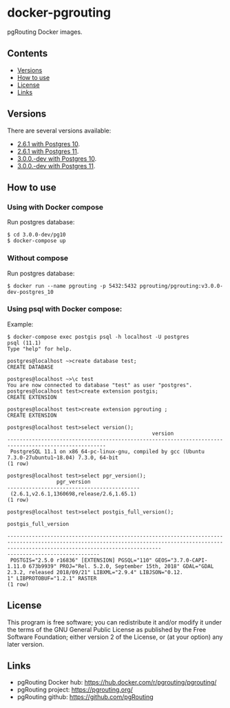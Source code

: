 # docker-pgrouting

pgRouting Docker images.

## Contents
- [Versions](#versions)
- [How to use](#how-to-use)
- [License](#license)
- [Links](#links)

## Versions

There are several versions available:

- [2.6.1 with Postgres 10](2.6.1/pg10).
- [2.6.1 with Postgres 11](2.6.1/pg11).
- [3.0.0.-dev with Postgres 10](3.0.0-dev/pg10).
- [3.0.0.-dev with Postgres 11](3.0.0-dev/pg11).

## How to use

### Using with Docker compose

Run postgres database:
```
$ cd 3.0.0-dev/pg10
$ docker-compose up
```

### Without compose

Run postgres database:
```
$ docker run --name pgrouting -p 5432:5432 pgrouting/pgrouting:v3.0.0-dev-postgres_10
```

### Using psql with Docker compose:

Example:

```
$ docker-compose exec postgis psql -h localhost -U postgres
psql (11.1)
Type "help" for help.

postgres@localhost ~>create database test;
CREATE DATABASE
     
postgres@localhost ~>\c test
You are now connected to database "test" as user "postgres".
postgres@localhost test>create extension postgis;                                          
CREATE EXTENSION

postgres@localhost test>create extension pgrouting ;
CREATE EXTENSION

postgres@localhost test>select version();
                                               version                                                
------------------------------------------------------------------------------------------------------
 PostgreSQL 11.1 on x86_64-pc-linux-gnu, compiled by gcc (Ubuntu 7.3.0-27ubuntu1~18.04) 7.3.0, 64-bit
(1 row)

postgres@localhost test>select pgr_version();
                pgr_version                
-------------------------------------------
 (2.6.1,v2.6.1,1360698,release/2.6,1.65.1)
(1 row)

postgres@localhost test>select postgis_full_version();
                                                                                                    postgis_full_version                                                                      

----------------------------------------------------------------------------------------------------------------------------------------------------------------------------------------------
------------------------------
 POSTGIS="2.5.0 r16836" [EXTENSION] PGSQL="110" GEOS="3.7.0-CAPI-1.11.0 673b9939" PROJ="Rel. 5.2.0, September 15th, 2018" GDAL="GDAL 2.3.2, released 2018/09/21" LIBXML="2.9.4" LIBJSON="0.12.
1" LIBPROTOBUF="1.2.1" RASTER
(1 row)
```

## License

This program is free software; you can redistribute it and/or modify it under the terms of the GNU General Public License as published by the Free Software Foundation; either version 2 of the License, or (at your option) any later version.

## Links

- pgRouting Docker hub: https://hub.docker.com/r/pgrouting/pgrouting/
- pgRouting project: https://pgrouting.org/
- pgRouting github: https://github.com/pgRouting
